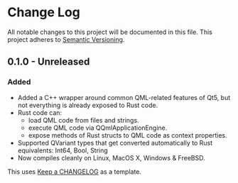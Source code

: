 # Change Log #
All notable changes to this project will be documented in this file.
This project adheres to [Semantic Versioning](http://semver.org/).

## 0.1.0 - Unreleased ##
### Added ###
- Added a C++ wrapper around common QML-related features of Qt5, but not everything is already exposed to Rust code.
- Rust code can:
	- load QML code from files and strings.
	- execute QML code via QQmlApplicationEngine.
	- expose methods of Rust structs to QML code as context properties.
- Supported QVariant types that get converted automatically to Rust equivalents: Int64, Bool, String
- Now compiles cleanly on Linux, MacOS X, Windows & FreeBSD.


This uses [Keep a CHANGELOG](http://keepachangelog.com/) as a template.
